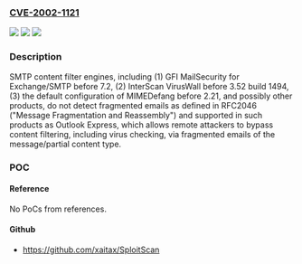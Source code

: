 ### [CVE-2002-1121](https://cve.mitre.org/cgi-bin/cvename.cgi?name=CVE-2002-1121)
![](https://img.shields.io/static/v1?label=Product&message=n%2Fa&color=blue)
![](https://img.shields.io/static/v1?label=Version&message=n%2Fa&color=blue)
![](https://img.shields.io/static/v1?label=Vulnerability&message=n%2Fa&color=brighgreen)

### Description

SMTP content filter engines, including (1) GFI MailSecurity for Exchange/SMTP before 7.2, (2) InterScan VirusWall before 3.52 build 1494, (3) the default configuration of MIMEDefang before 2.21, and possibly other products, do not detect fragmented emails as defined in RFC2046 ("Message Fragmentation and Reassembly") and supported in such products as Outlook Express, which allows remote attackers to bypass content filtering, including virus checking, via fragmented emails of the message/partial content type.

### POC

#### Reference
No PoCs from references.

#### Github
- https://github.com/xaitax/SploitScan

